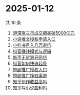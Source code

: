 # 2025-01-12

共 10 条

<!-- BEGIN ZHIHUSEARCH -->
<!-- 最后更新时间 Sun Jan 12 2025 04:10:50 GMT+0800 (China Standard Time) -->
1. [沪深京三市成交额突破5000亿元](https://www.zhihu.com/search?q=沪深京三市成交额突破5000亿元)
1. [小说推文授权申请入口](https://www.zhihu.com/search?q=小说推文授权申请入口)
1. [小红书月入几万避坑](https://www.zhihu.com/search?q=小红书月入几万避坑)
1. [抖音赚钱模式与逻辑](https://www.zhihu.com/search?q=抖音赚钱模式与逻辑)
1. [新手无货源开网店](https://www.zhihu.com/search?q=新手无货源开网店)
1. [抖音如何快速起号](https://www.zhihu.com/search?q=抖音如何快速起号)
1. [短剧推广授权入口](https://www.zhihu.com/search?q=短剧推广授权入口)
1. [短剧推广挣钱渠道](https://www.zhihu.com/search?q=短剧推广挣钱渠道)
1. [知乎创作收益高吗](https://www.zhihu.com/search?q=知乎创作收益高吗)
1. [知乎写小说盈利吗](https://www.zhihu.com/search?q=知乎写小说盈利吗)
<!-- END ZHIHUSEARCH -->
